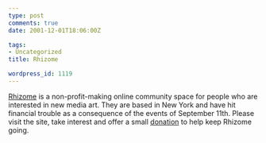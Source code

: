 ```yaml
---
type: post
comments: true
date: 2001-12-01T18:06:00Z

tags:
- Uncategorized
title: Rhizome

wordpress_id: 1119
---
```


[Rhizome](http://www.rhizome.org/fresh/) is a non-profit-making online community space for people who are interested in new media art. They are based in New York and have hit financial trouble as a consequence of the events of September 11th. Please visit the site, take interest and offer a small [donation](http://rhizome.org/support/) to help keep Rhizome going.
